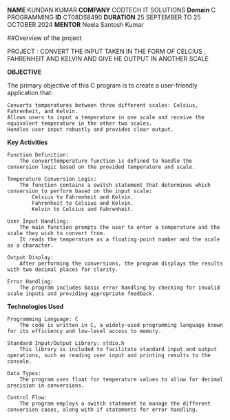 **NAME**  KUNDAN KUMAR
**COMPANY** CODTECH IT SOLUTIONS
**Domain** C PROGRAMMING
**ID** CT08DS8490
**DURATION** 25 SEPTEMBER TO 25 OCTOBER 2024
**MENTOR** Neela Santosh Kumar

##Overview of the project

PROJECT : CONVERT THE INPUT TAKEN IN THE FORM OF CELCIUS , FAHRENHEIT AND KELVIN AND GIVE HE OUTPUT IN ANOTHER SCALE

**OBJECTIVE**

The primary objective of this C program is to create a user-friendly application that:

    Converts temperatures between three different scales: Celsius, Fahrenheit, and Kelvin.
    Allows users to input a temperature in one scale and receive the equivalent temperature in the other two scales.
    Handles user input robustly and provides clear output.

**Key Activities**

    Function Definition:
        The convertTemperature function is defined to handle the conversion logic based on the provided temperature and scale.

    Temperature Conversion Logic:
        The function contains a switch statement that determines which conversion to perform based on the input scale:
            Celsius to Fahrenheit and Kelvin.
            Fahrenheit to Celsius and Kelvin.
            Kelvin to Celsius and Fahrenheit.

    User Input Handling:
        The main function prompts the user to enter a temperature and the scale they wish to convert from.
        It reads the temperature as a floating-point number and the scale as a character.

    Output Display:
        After performing the conversions, the program displays the results with two decimal places for clarity.

    Error Handling:
        The program includes basic error handling by checking for invalid scale inputs and providing appropriate feedback.

  **Technologies Used**

    Programming Language: C
        The code is written in C, a widely-used programming language known for its efficiency and low-level access to memory.

    Standard Input/Output Library: stdio.h
        This library is included to facilitate standard input and output operations, such as reading user input and printing results to the console.

    Data Types:
        The program uses float for temperature values to allow for decimal precision in conversions.

    Control Flow:
        The program employs a switch statement to manage the different conversion cases, along with if statements for error handling.



